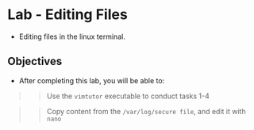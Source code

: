 # Lab - Editing Files
- Editing files in the linux terminal.

## Objectives
- After completing this lab, you will be able to:

>> Use the `vimtutor` executable to conduct tasks 1-4

>> Copy content from the `/var/log/secure file`, and edit it with `nano`
